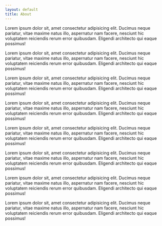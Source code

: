 ```yaml
---
layout: default
title: About
---
```

Lorem ipsum dolor sit, amet consectetur adipisicing elit. Ducimus neque pariatur, vitae maxime natus illo, aspernatur nam facere, nesciunt hic voluptatem reiciendis rerum error quibusdam. Eligendi architecto qui eaque possimus!

Lorem ipsum dolor sit, amet consectetur adipisicing elit. Ducimus neque pariatur, vitae maxime natus illo, aspernatur nam facere, nesciunt hic voluptatem reiciendis rerum error quibusdam. Eligendi architecto qui eaque possimus!

Lorem ipsum dolor sit, amet consectetur adipisicing elit. Ducimus neque pariatur, vitae maxime natus illo, aspernatur nam facere, nesciunt hic voluptatem reiciendis rerum error quibusdam. Eligendi architecto qui eaque possimus!

Lorem ipsum dolor sit, amet consectetur adipisicing elit. Ducimus neque pariatur, vitae maxime natus illo, aspernatur nam facere, nesciunt hic voluptatem reiciendis rerum error quibusdam. Eligendi architecto qui eaque possimus!

Lorem ipsum dolor sit, amet consectetur adipisicing elit. Ducimus neque pariatur, vitae maxime natus illo, aspernatur nam facere, nesciunt hic voluptatem reiciendis rerum error quibusdam. Eligendi architecto qui eaque possimus!

Lorem ipsum dolor sit, amet consectetur adipisicing elit. Ducimus neque pariatur, vitae maxime natus illo, aspernatur nam facere, nesciunt hic voluptatem reiciendis rerum error quibusdam. Eligendi architecto qui eaque possimus!

Lorem ipsum dolor sit, amet consectetur adipisicing elit. Ducimus neque pariatur, vitae maxime natus illo, aspernatur nam facere, nesciunt hic voluptatem reiciendis rerum error quibusdam. Eligendi architecto qui eaque possimus!

Lorem ipsum dolor sit, amet consectetur adipisicing elit. Ducimus neque pariatur, vitae maxime natus illo, aspernatur nam facere, nesciunt hic voluptatem reiciendis rerum error quibusdam. Eligendi architecto qui eaque possimus!